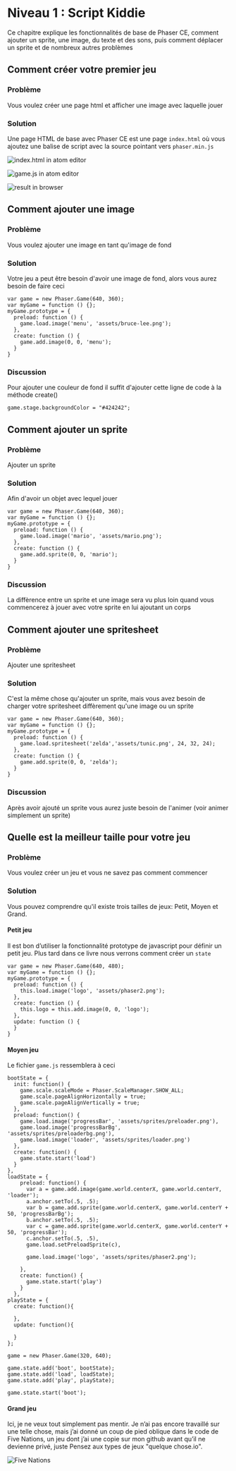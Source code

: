 # Niveau 1 : Script Kiddie

Ce chapitre explique les fonctionnalités de base de Phaser CE, comment ajouter un sprite, une image, du texte et des sons, puis comment déplacer un sprite et de nombreux autres problèmes

## Comment créer votre premier jeu

### Problème

Vous voulez créer une page html et afficher une image avec laquelle jouer

### Solution

Une page HTML de base avec Phaser CE est une page `index.html` où vous ajoutez une balise de script avec la source pointant vers `phaser.min.js`

![index.html in atom editor](manuscript/images/basic-game-atom.png)

![game.js in atom editor](manuscript/images/basic-game-script.png)

![result in browser](manuscript/images/basic-game-firefox.png)

## Comment ajouter une image

### Problème

Vous voulez ajouter une image en tant qu'image de fond

### Solution

Votre jeu a peut être besoin d'avoir une image de fond, alors vous aurez besoin de faire ceci

```
var game = new Phaser.Game(640, 360);
var myGame = function () {};
myGame.prototype = {
  preload: function () {
    game.load.image('menu', 'assets/bruce-lee.png');
  },
  create: function () {
    game.add.image(0, 0, 'menu');
  }
}
```

### Discussion

Pour ajouter une couleur de fond il suffit d'ajouter cette ligne de code à la méthode create()

```
game.stage.backgroundColor = "#424242";
```

## Comment ajouter un sprite

### Problème

Ajouter un sprite

### Solution

Afin d'avoir un objet avec lequel jouer

```
var game = new Phaser.Game(640, 360);
var myGame = function () {};
myGame.prototype = {
  preload: function () {
    game.load.image('mario', 'assets/mario.png');
  },
  create: function () {
    game.add.sprite(0, 0, 'mario');
  }
}
```

### Discussion

La diffèrence entre un sprite et une image sera vu plus loin quand vous commencerez à jouer avec votre sprite en lui ajoutant un corps

## Comment ajouter une spritesheet

### Problème

Ajouter une spritesheet

### Solution

C'est la même chose qu'ajouter un sprite, mais vous avez besoin de charger votre spritesheet diffèrement qu'une image ou un sprite

```
var game = new Phaser.Game(640, 360);
var myGame = function () {};
myGame.prototype = {
  preload: function () {
    game.load.spritesheet('zelda','assets/tunic.png', 24, 32, 24);
  },
  create: function () {
    game.add.sprite(0, 0, 'zelda');
  }
}
```

### Discussion

Après avoir ajouté un sprite vous aurez juste besoin de l'animer (voir animer simplement un sprite)

## Quelle est la meilleur taille pour votre jeu

### Problème

Vous voulez créer un jeu et vous ne savez pas comment commencer

### Solution

Vous pouvez comprendre qu'il existe trois tailles de jeux: Petit, Moyen et Grand.

#### Petit jeu

Il est bon d’utiliser la fonctionnalité prototype de javascript pour définir un petit jeu. Plus tard dans ce livre
nous verrons comment créer un `state`

```
var game = new Phaser.Game(640, 480);
var myGame = function () {};
myGame.prototype = {
  preload: function () {
    this.load.image('logo', 'assets/phaser2.png');
  },
  create: function () {
    this.logo = this.add.image(0, 0, 'logo');
  },
  update: function () {
  }
}
```

#### Moyen jeu

Le fichier `game.js` ressemblera à ceci

```
bootState = {
  init: function() {
    game.scale.scaleMode = Phaser.ScaleManager.SHOW_ALL;
    game.scale.pageAlignHorizontally = true;
    game.scale.pageAlignVertically = true;
  },
  preload: function() {
    game.load.image('progressBar', 'assets/sprites/preloader.png'),
    game.load.image('progressBarBg', 'assets/sprites/preloaderbg.png'),
    game.load.image('loader', 'assets/sprites/loader.png')
  },
  create: function() {
    game.state.start('load')
  }
},
loadState = {
    preload: function() {
      var a = game.add.image(game.world.centerX, game.world.centerY, 'loader');
      a.anchor.setTo(.5, .5);
      var b = game.add.sprite(game.world.centerX, game.world.centerY + 50, 'progressBarBg');
      b.anchor.setTo(.5, .5);
      var c = game.add.sprite(game.world.centerX, game.world.centerY + 50, 'progressBar');
      c.anchor.setTo(.5, .5),
      game.load.setPreloadSprite(c),

      game.load.image('logo', 'assets/sprites/phaser2.png');

    },
    create: function() {
      game.state.start('play')
    }
  },
playState = {
  create: function(){

  },
  update: function(){

  }
};

game = new Phaser.Game(320, 640);

game.state.add('boot', bootState);
game.state.add('load', loadState);
game.state.add('play', playState);

game.state.start('boot');
```

#### Grand jeu

Ici, je ne veux tout simplement pas mentir. Je n’ai pas encore travaillé sur une telle chose, mais j’ai donné un coup de pied oblique dans le code de Five Nations, un jeu dont j’ai une copie sur mon github avant qu’il ne devienne privé, juste Pensez aux types de jeux "quelque chose.io".

![Five Nations](manuscript/images/five-nations.png)
